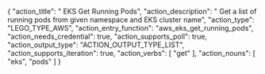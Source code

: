 {
"action_title": " EKS Get Running Pods",
"action_description": " Get a list of running pods from given namespace and EKS cluster name",
"action_type": "LEGO_TYPE_AWS",
"action_entry_function": "aws_eks_get_running_pods",
"action_needs_credential": true,
"action_supports_poll": true,
"action_output_type": "ACTION_OUTPUT_TYPE_LIST",
"action_supports_iteration": true,
"action_verbs": [
"get"
],
"action_nouns": [
"eks",
"pods"
]
}
